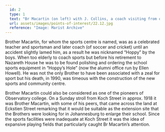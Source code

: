 ```yaml
---
  id: 2
  type: 1
  text: "Br Macartin (on left) with J. Collins, a coach visiting from overseas, in 1933 on the fields at Observatory. "
  url: assets/images/points-of-interest/22.12.jpg
  reference: "Image: Marist Archive"
---
```

Brother Macartin, for whom the sports centre is named, was as a celebrated teacher and sportsman and later coach (of soccer and cricket) until an accident slightly lamed him, as a result he was nicknamed “Hoppy” by the boys. When too elderly to coach sports but before his retirement to Nazareth House he was to be found polishing and ordering the school sports equipment in “Hoppy’s Hole” (now the alumni office run by Ellen Howell). He was not the only Brother to have been associated with a zeal for sport but his death, in 1990, was timeous with the construction of the new sports and community centre.

Brother Macartin could also be considered as one of the pioneers of Observatory college. On a Sunday stroll from Koch Street in approx. 1918 it was Brother Macartin, with some of his peers, that came across the land at Eckstien Street remarking that it would be suitable as the extension site that the Brothers were looking for in Johannesburg to enlarge their school. Since the sports facilities were inadequate at Koch Street it was the idea of expansive playing fields that particularly caught Br Macartin’s attention.
        